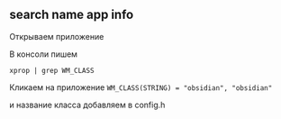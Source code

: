












## search name app info
Открываем приложение 

В консоли пишем
```
xprop | grep WM_CLASS
```
Кликаем на приложение
`WM_CLASS(STRING) = "obsidian", "obsidian"`

и название класса добавляем в config.h